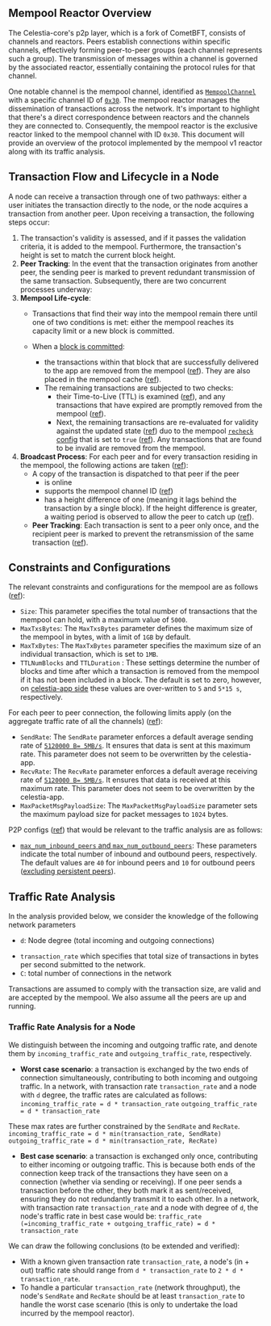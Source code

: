 ## Mempool Reactor Overview

The Celestia-core's p2p layer, which is a fork of CometBFT, consists of channels and reactors. Peers establish connections within specific channels, effectively forming peer-to-peer groups (each channel represents such a group). The transmission of messages within a channel is governed by the associated reactor, essentially containing the protocol rules for that channel.

One notable channel is the mempool channel, identified as [`MempoolChannel`](https://github.com/celestiaorg/celestia-core/blob/3f3b7cc57f5cfc5e846ce781a9a407920e54fb72/mempool/mempool.go#L14) with a specific channel ID of [`0x30`](https://github.com/celestiaorg/celestia-core/blob/3f3b7cc57f5cfc5e846ce781a9a407920e54fb72/mempool/mempool.go#L14). The mempool reactor manages the dissemination of transactions across the network. It's important to highlight that there's a direct correspondence between reactors and the channels they are connected to. Consequently, the mempool reactor is the exclusive reactor linked to the mempool channel with ID `0x30`. This document will provide an overview of the protocol implemented by the mempool v1 reactor along with its traffic analysis.

## Transaction Flow and Lifecycle in a Node
A node can receive a transaction through one of two pathways: either a user initiates the transaction directly to the node, or the node acquires a transaction from another peer. Upon receiving a transaction, the following steps occur:

1. The transaction's validity is assessed, and if it passes the validation criteria, it is added to the mempool. Furthermore, the transaction's height is set to match the current block height.
2. **Peer Tracking**: In the event that the transaction originates from another peer, the sending peer is marked to prevent redundant transmission of the same transaction.
   Subsequently, there are two concurrent processes underway:
3. **Mempool Life-cycle**:
    - Transactions that find their way into the mempool remain there until one of two conditions is met: either the mempool reaches its capacity limit or a new block is committed.

    - When a [block is committed](https://github.com/celestiaorg/celestia-core/blob/367caa33ef5ab618ea357189e88044dbdbd17776/state/execution.go#L324):
        - the transactions within that block that are successfully delivered to the app are removed from the mempool ([ref](https://github.com/celestiaorg/celestia-core/blob/993c1228977f206c80cb0f87ac1d4f002826e904/mempool/v1/mempool.go#L418)). They are also placed in the mempool cache ([ref](https://github.com/celestiaorg/celestia-core/blob/993c1228977f206c80cb0f87ac1d4f002826e904/mempool/v1/mempool.go#L411-L412)).
        - The remaining transactions are subjected to two checks:
            - their Time-to-Live (TTL) is examined ([ref](https://github.com/celestiaorg/celestia-core/blob/993c1228977f206c80cb0f87ac1d4f002826e904/mempool/v1/mempool.go#L421)), and any transactions that have expired are promptly removed from the mempool ([ref](https://github.com/celestiaorg/celestia-core/blob/993c1228977f206c80cb0f87ac1d4f002826e904/mempool/v1/mempool.go#L743)).
            - Next, the remaining transactions are re-evaluated for validity against the updated state ([ref](https://github.com/celestiaorg/celestia-core/blob/993c1228977f206c80cb0f87ac1d4f002826e904/mempool/v1/mempool.go#L429-L430)) duo to the mempool [`recheck` config](https://github.com/celestiaorg/celestia-core/blob/2f93fc823f17c36c7090f84694880c85d3244764/config/config.go#L708) that is set to `true` ([ref](https://github.com/celestiaorg/celestia-core/blob/2f93fc823f17c36c7090f84694880c85d3244764/config/config.go#L761)). Any transactions that are found to be invalid are removed from the mempool.
4. **Broadcast Process**:
   For each peer and for every transaction residing in the mempool, the following actions are taken ([ref](https://github.com/celestiaorg/celestia-core/blob/64cd9ab7c67c945d755fb4fbd5afb2d352874eea/mempool/v1/reactor.go#L244)):
    - A copy of the transaction is dispatched to that peer if the peer
        -  is online
        - supports the mempool channel ID ([ref](https://github.com/celestiaorg/celestia-core/blob/ad660fee8f186d6f7e5e567ea23ea813f5038d90/p2p/peer.go#L319))
        - has a height difference of one (meaning it lags behind the transaction by a single block). If the height difference is greater, a waiting period is observed to allow the peer to catch up ([ref](https://github.com/celestiaorg/celestia-core/blob/64cd9ab7c67c945d755fb4fbd5afb2d352874eea/mempool/v1/reactor.go#L286-L289)).
    - **Peer Tracking**: Each transaction is sent to a peer only once, and the recipient peer is marked to prevent the retransmission of the same transaction ([ref](https://github.com/celestiaorg/celestia-core/blob/64cd9ab7c67c945d755fb4fbd5afb2d352874eea/mempool/v1/reactor.go#L304)).

## Constraints and  Configurations
The relevant constraints and configurations for the mempool are as follows ([ref](https://github.com/celestiaorg/celestia-core/blob/2f93fc823f17c36c7090f84694880c85d3244764/config/config.go#L758)):
- `Size`: This parameter specifies the total number of transactions that the mempool can hold, with a maximum value of `5000`.
-  `MaxTxsBytes`: The `MaxTxsBytes` parameter defines the maximum size of the mempool in bytes, with a limit of `1GB`  by default.
- `MaxTxBytes`: The `MaxTxBytes` parameter specifies the maximum size of an individual transaction, which is set to `1MB`.
-  `TTLNumBlocks` and `TTLDuration` : These settings determine the number of blocks and time after which a transaction is removed from the mempool if it has not been included in a block. The default is set to zero, however, on [celestia-app side](https://github.com/celestiaorg/celestia-app/blob/ccfb3e5e87d05d75a92ad85ab199d4f0c4879a0a/app/default_overrides.go#L221-L222) these values are over-written to `5` and `5*15 s`, respectively.

For each peer to peer connection, the following limits apply (on the aggregate traffic rate of all the channels) ([ref](https://github.com/celestiaorg/celestia-core/blob/3f3b7cc57f5cfc5e846ce781a9a407920e54fb72/libs/flowrate/flowrate.go#L177)):

-  `SendRate`: The `SendRate` parameter enforces a default average sending rate of [`5120000 B= 5MB/s`](https://github.com/celestiaorg/celestia-core/blob/2f93fc823f17c36c7090f84694880c85d3244764/config/config.go#L615). It ensures that data is sent at this maximum rate. This parameter does not seem to be overwritten by the celestia-app.
- `RecvRate`: The `RecvRate` parameter enforces a default average receiving rate of [`5120000 B= 5MB/s`](https://github.com/celestiaorg/celestia-core/blob/2f93fc823f17c36c7090f84694880c85d3244764/config/config.go#L616). It ensures that data is received at this maximum rate. This parameter does not seem to be overwritten by the celestia-app.
- `MaxPacketMsgPayloadSize`: The `MaxPacketMsgPayloadSize` parameter sets the maximum payload size for packet messages to `1024` bytes.

<!-- TODO: I am currently investigating the impact of send and rec rate in the total  traffic at each node and per connection. It looks like that this is the average rate, but not necessarily a hard limit i.e., the rate may exceed this value but then the excess is amortized over the next period  -->
<!-- Depending on the state of this [PR](https://github.com/celestiaorg/celestia-app/pull/2390) we may have further constraints on the bandwidth. -->

P2P configs ([ref](https://github.com/celestiaorg/celestia-core/blob/2f93fc823f17c36c7090f84694880c85d3244764/config/config.go#L524)) that would be relevant to the traffic analysis are as follows:
- [`max_num_inbound_peers` and `max_num_outbound_peers`](https://github.com/celestiaorg/celestia-core/blob/37f950717381e8d8f6393437624652693e4775b8/config/config.go#L604-L605): These parameters indicate the total number of inbound and outbound peers, respectively. The default values are `40` for inbound peers and `10` for outbound peers ([excluding persistent peers](https://github.com/celestiaorg/celestia-core/blob/2f93fc823f17c36c7090f84694880c85d3244764/config/config.go#L553-L554)).
<!-- The allocation of max_num_inbound_peers and max_num_outbound_peers across various connection types requires clarification. For instance, whether max_num_inbound_peers includes both unconditional peers and persistent peers or not. -->

## Traffic Rate Analysis
In the analysis provided below, we consider the knowledge of the following network parameters
- `d`: Node degree (total incoming and outgoing connections)
<!-- - transaction rate: `transaction_rate` total number of transactions per second submitted to the network -->
- `transaction_rate` which specifies that total size of transactions in bytes per second submitted to the network.
- `C`: total number of connections in the network

Transactions are assumed to comply with the transaction size, are valid and are accepted by the mempool. We also assume all the peers are up and running.

### Traffic Rate Analysis for a Node
We distinguish between the incoming and outgoing traffic rate, and denote them by  `incoming_traffic_rate` and  `outgoing_traffic_rate`, respectively.
- **Worst case scenario**: a transaction is exchanged by the two ends of
connection simultaneously, contributing to both incoming and outgoing traffic.
In a network, with transaction rate `transaction_rate` and a node with `d` degree, the traffic rates are calculated as follows:
`incoming_traffic_rate = d * transaction_rate`
`outgoing_traffic_rate = d * transaction_rate`

These max rates are further constrained by the `SendRate` and `RecRate`.
`incoming_traffic_rate = d * min(transaction_rate, SendRate)`
`outgoing_traffic_rate = d * min(transaction_rate, RecRate)`

- **Best case scenario**: a transaction is exchanged only once, contributing to either incoming or outgoing traffic. This is because both ends of the connection keep track of the transactions they have seen on a connection (whether via sending or receiving). If one peer sends a transaction before the other, they both mark it as sent/received, ensuring they do not redundantly transmit it to each other.
In a network, with transaction rate `transaction_rate` and a node with  degree of `d`, the node's traffic rate in best case would be:
`traffic_rate (=incoming_traffic_rate + outgoing_traffic_rate) = d * transaction_rate`

We can draw the following conclusions (to be extended and verified):
- With a known given transaction rate `transaction_rate`, a node's (in + out) traffic rate should range from `d * transaction_rate` to `2 * d * transaction_rate`.
- To handle a particular `transaction_rate` (network throughput), the node's `SendRate` and `RecRate` should be at least `transaction_rate` to handle the worst case scenario (this is only to undertake the load incurred by the mempool reactor).


